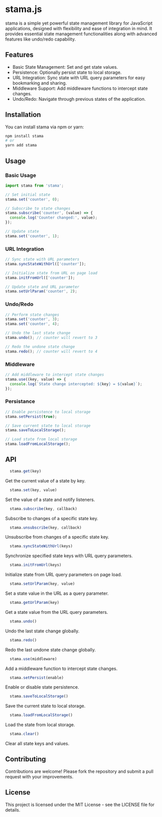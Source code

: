 # stama.js

stama is a simple yet powerful state management library for JavaScript applications, designed with flexibility and ease of integration in mind. It provides essential state management functionalities along with advanced features like undo/redo capability.


## Features
- Basic State Management: Set and get state values.
- Persistence: Optionally persist state to local storage.
- URL Integration: Sync state with URL query parameters for easy bookmarking and sharing.
- Middleware Support: Add middleware functions to intercept state changes.
- Undo/Redo: Navigate through previous states of the application.

## Installation
You can install stama via npm or yarn:

```bash
npm install stama
# or
yarn add stama

```

## Usage

### Basic Usage
```js
import stama from 'stama';

// Set initial state
stama.set('counter', 0);

// Subscribe to state changes
stama.subscribe('counter', (value) => {
  console.log('Counter changed:', value);
});

// Update state
stama.set('counter', 1);

```

### URL Integration

```js
// Sync state with URL parameters
stama.syncStateWithUrl(['counter']);

// Initialize state from URL on page load
stama.initFromUrl(['counter']);

// Update state and URL parameter
stama.setUrlParam('counter', 2);

```

### Undo/Redo

```js
// Perform state changes
stama.set('counter', 3);
stama.set('counter', 4);

// Undo the last state change
stama.undo(); // counter will revert to 3

// Redo the undone state change
stama.redo(); // counter will revert to 4

```

### Middleware

```js
// Add middleware to intercept state changes
stama.use((key, value) => {
  console.log(`State change intercepted: ${key} = ${value}`);
});

```

### Persistance

```js
// Enable persistence to local storage
stama.setPersist(true);

// Save current state to local storage
stama.saveToLocalStorage();

// Load state from local storage
stama.loadFromLocalStorage();

```

## API

```js
  stama.get(key)
```
  Get the current value of a state by key.
```js
  stama.set(key, value)
```
  Set the value of a state and notify listeners.
```js
  stama.subscribe(key, callback)
```
  Subscribe to changes of a specific state key.
```js
  stama.unsubscribe(key, callback)
```
  Unsubscribe from changes of a specific state key.
```js
  stama.syncStateWithUrl(keys)
```
  Synchronize specified state keys with URL query parameters.
```js
  stama.initFromUrl(keys)
```
  Initialize state from URL query parameters on page load.
```js
  stama.setUrlParam(key, value)
```
  Set a state value in the URL as a query parameter.
```js
  stama.getUrlParam(key)
```
  Get a state value from the URL query parameters.
```js
  stama.undo()
```
  Undo the last state change globally.
```js
  stama.redo()
```
  Redo the last undone state change globally.
```js
  stama.use(middleware)
```
  Add a middleware function to intercept state changes.
```js
  stama.setPersist(enable)
```
  Enable or disable state persistence.
```js
  stama.saveToLocalStorage()
```
  Save the current state to local storage.
```js
  stama.loadFromLocalStorage()
```
  Load the state from local storage.
```js
  stama.clear()
```
  Clear all state keys and values.

## Contributing
Contributions are welcome! Please fork the repository and submit a pull request with your improvements.

## License
This project is licensed under the MIT License - see the LICENSE file for details.

